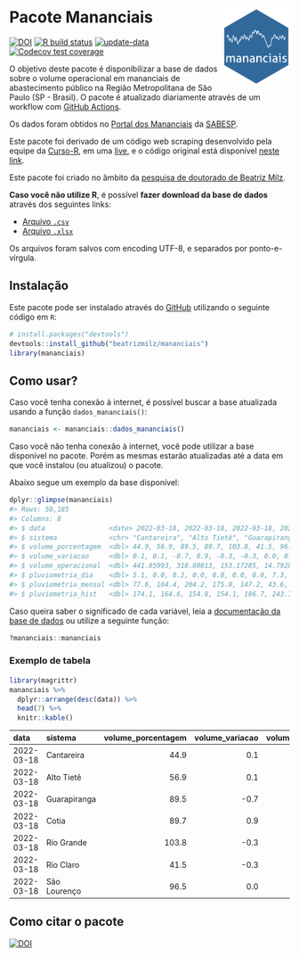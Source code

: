 
<!-- README.md is generated from README.Rmd. Please edit that file -->

# Pacote Mananciais <img src="man/figures/hexlogo.png" align="right" width = "120px"/>

<!-- badges: start -->

[![DOI](https://zenodo.org/badge/DOI/10.5281/zenodo.4733056.svg)](https://doi.org/10.5281/zenodo.4733056)
[![R build
status](https://github.com/beatrizmilz/mananciais/workflows/R-CMD-check/badge.svg)](https://github.com/beatrizmilz/mananciais/actions)
[![update-data](https://github.com/beatrizmilz/mananciais/actions/workflows/2-update_data.yaml/badge.svg)](https://github.com/beatrizmilz/mananciais/actions/workflows/2-update_data.yaml)
[![Codecov test
coverage](https://codecov.io/gh/beatrizmilz/mananciais/branch/master/graph/badge.svg)](https://codecov.io/gh/beatrizmilz/mananciais?branch=master)
<!-- badges: end -->

O objetivo deste pacote é disponibilizar a base de dados sobre o volume
operacional em mananciais de abastecimento público na Região
Metropolitana de São Paulo (SP - Brasil). O pacote é atualizado
diariamente através de um workflow com [GitHub
Actions](https://github.com/beatrizmilz/mananciais/actions).

Os dados foram obtidos no [Portal dos
Mananciais](http://mananciais.sabesp.com.br/Situacao) da
[SABESP](http://site.sabesp.com.br/site/Default.aspx).

Este pacote foi derivado de um código web scraping desenvolvido pela
equipe da [Curso-R](https://www.curso-r.com/), em uma
[live](https://youtu.be/jvZIxrMmOcQ), e o código original está
disponível [neste
link](https://github.com/curso-r/lives/blob/master/drafts/20200730_scraper_sabesp.R).

Este pacote foi criado no âmbito da [pesquisa de doutorado de Beatriz
Milz](https://beatrizmilz.github.io/tese/).

**Caso você não utilize R**, é possível **fazer download da base de
dados** através dos seguintes links:

  - [Arquivo
    `.csv`](https://github.com/beatrizmilz/mananciais/raw/master/inst/extdata/mananciais.csv)
  - [Arquivo
    `.xlsx`](https://github.com/beatrizmilz/mananciais/blob/master/inst/extdata/mananciais.xlsx?raw=true)

Os arquivos foram salvos com encoding UTF-8, e separados por
ponto-e-vírgula.

## Instalação

Este pacote pode ser instalado através do [GitHub](https://github.com/)
utilizando o seguinte código em `R`:

``` r
# install.packages("devtools")
devtools::install_github("beatrizmilz/mananciais")
library(mananciais)
```

## Como usar?

Caso você tenha conexão à internet, é possível buscar a base atualizada
usando a função `dados_mananciais()`:

``` r
mananciais <- mananciais::dados_mananciais() 
```

Caso você não tenha conexão à internet, você pode utilizar a base
disponível no pacote. Porém as mesmas estarão atualizadas até a data em
que você instalou (ou atualizou) o pacote.

Abaixo segue um exemplo da base disponível:

``` r
dplyr::glimpse(mananciais)
#> Rows: 50,185
#> Columns: 8
#> $ data                <date> 2022-03-18, 2022-03-18, 2022-03-18, 2022-03-18, 2…
#> $ sistema             <chr> "Cantareira", "Alto Tietê", "Guarapiranga", "Cotia…
#> $ volume_porcentagem  <dbl> 44.9, 56.9, 89.5, 89.7, 103.8, 41.5, 96.5, 44.8, 5…
#> $ volume_variacao     <dbl> 0.1, 0.1, -0.7, 0.9, -0.3, -0.3, 0.0, 0.4, 0.1, 2.…
#> $ volume_operacional  <dbl> 441.05993, 318.80813, 153.17285, 14.79281, 116.428…
#> $ pluviometria_dia    <dbl> 5.1, 0.0, 0.2, 0.0, 0.0, 0.0, 0.0, 7.3, 4.4, 41.2,…
#> $ pluviometria_mensal <dbl> 77.6, 104.4, 204.2, 175.0, 147.2, 43.6, 241.6, 72.…
#> $ pluviometria_hist   <dbl> 174.1, 164.6, 154.8, 154.1, 186.7, 243.7, 195.1, 1…
```

Caso queira saber o significado de cada variável, leia a [documentação
da base de
dados](https://beatrizmilz.github.io/mananciais/reference/mananciais.html)
ou utilize a seguinte função:

``` r
?mananciais::mananciais
```

### Exemplo de tabela

``` r
library(magrittr)
mananciais %>% 
  dplyr::arrange(desc(data)) %>% 
  head(7) %>%
  knitr::kable()
```

| data       | sistema      | volume\_porcentagem | volume\_variacao | volume\_operacional | pluviometria\_dia | pluviometria\_mensal | pluviometria\_hist |
| :--------- | :----------- | ------------------: | ---------------: | ------------------: | ----------------: | -------------------: | -----------------: |
| 2022-03-18 | Cantareira   |                44.9 |              0.1 |           441.05993 |               5.1 |                 77.6 |              174.1 |
| 2022-03-18 | Alto Tietê   |                56.9 |              0.1 |           318.80813 |               0.0 |                104.4 |              164.6 |
| 2022-03-18 | Guarapiranga |                89.5 |            \-0.7 |           153.17285 |               0.2 |                204.2 |              154.8 |
| 2022-03-18 | Cotia        |                89.7 |              0.9 |            14.79281 |               0.0 |                175.0 |              154.1 |
| 2022-03-18 | Rio Grande   |               103.8 |            \-0.3 |           116.42838 |               0.0 |                147.2 |              186.7 |
| 2022-03-18 | Rio Claro    |                41.5 |            \-0.3 |             5.66770 |               0.0 |                 43.6 |              243.7 |
| 2022-03-18 | São Lourenço |                96.5 |              0.0 |            85.67451 |               0.0 |                241.6 |              195.1 |

## Como citar o pacote

[![DOI](https://zenodo.org/badge/DOI/10.5281/zenodo.4733056.svg)](https://doi.org/10.5281/zenodo.4733056)
